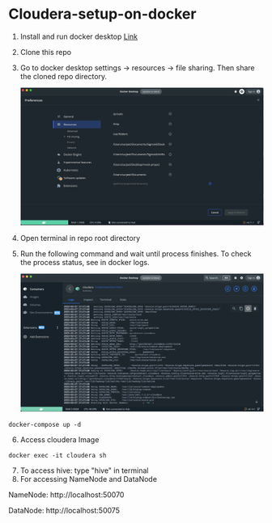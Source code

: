 # Cloudera-setup-on-docker

1. Install and run docker desktop [Link](https://www.docker.com/products/docker-desktop/)
2. Clone this repo
3. Go to docker desktop settings -> resources -> file sharing. Then share the cloned repo directory.

   ![1677497390704](image/README/1677497390704.png)

4. Open terminal in repo root directory
5. Run the following command and wait until process finishes. To check the process status, see in docker logs.

   ![1677498616195](image/README/1677498616195.png)

```
docker-compose up -d
```

6. Access cloudera Image

```
docker exec -it cloudera sh
```

7. To access hive: type "hive" in terminal
8. For accessing NameNode and DataNode

NameNode: http://localhost:50070

DataNode: http://localhost:50075
